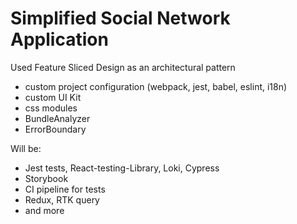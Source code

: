 # Simplified Social Network Application
Used Feature Sliced Design as an architectural pattern
- custom project configuration (webpack, jest, babel, eslint, i18n)
- custom UI Kit
- css modules
- BundleAnalyzer
- ErrorBoundary

Will be:
- Jest tests, React-testing-Library, Loki, Cypress
- Storybook
- CI pipeline for tests
- Redux, RTK query
- and more
